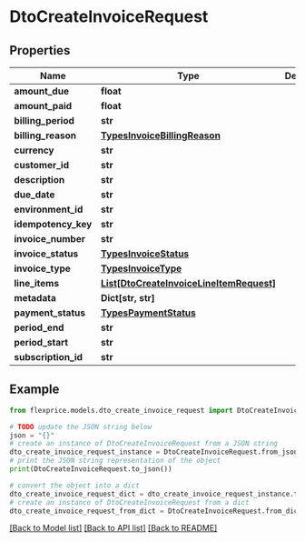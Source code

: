 # DtoCreateInvoiceRequest


## Properties

Name | Type | Description | Notes
------------ | ------------- | ------------- | -------------
**amount_due** | **float** |  | 
**amount_paid** | **float** |  | [optional] 
**billing_period** | **str** |  | [optional] 
**billing_reason** | [**TypesInvoiceBillingReason**](TypesInvoiceBillingReason.md) |  | [optional] 
**currency** | **str** |  | 
**customer_id** | **str** |  | 
**description** | **str** |  | [optional] 
**due_date** | **str** |  | [optional] 
**environment_id** | **str** |  | [optional] 
**idempotency_key** | **str** |  | [optional] 
**invoice_number** | **str** |  | [optional] 
**invoice_status** | [**TypesInvoiceStatus**](TypesInvoiceStatus.md) |  | [optional] 
**invoice_type** | [**TypesInvoiceType**](TypesInvoiceType.md) |  | [optional] 
**line_items** | [**List[DtoCreateInvoiceLineItemRequest]**](DtoCreateInvoiceLineItemRequest.md) |  | [optional] 
**metadata** | **Dict[str, str]** |  | [optional] 
**payment_status** | [**TypesPaymentStatus**](TypesPaymentStatus.md) |  | [optional] 
**period_end** | **str** |  | [optional] 
**period_start** | **str** |  | [optional] 
**subscription_id** | **str** |  | [optional] 

## Example

```python
from flexprice.models.dto_create_invoice_request import DtoCreateInvoiceRequest

# TODO update the JSON string below
json = "{}"
# create an instance of DtoCreateInvoiceRequest from a JSON string
dto_create_invoice_request_instance = DtoCreateInvoiceRequest.from_json(json)
# print the JSON string representation of the object
print(DtoCreateInvoiceRequest.to_json())

# convert the object into a dict
dto_create_invoice_request_dict = dto_create_invoice_request_instance.to_dict()
# create an instance of DtoCreateInvoiceRequest from a dict
dto_create_invoice_request_from_dict = DtoCreateInvoiceRequest.from_dict(dto_create_invoice_request_dict)
```
[[Back to Model list]](../README.md#documentation-for-models) [[Back to API list]](../README.md#documentation-for-api-endpoints) [[Back to README]](../README.md)


